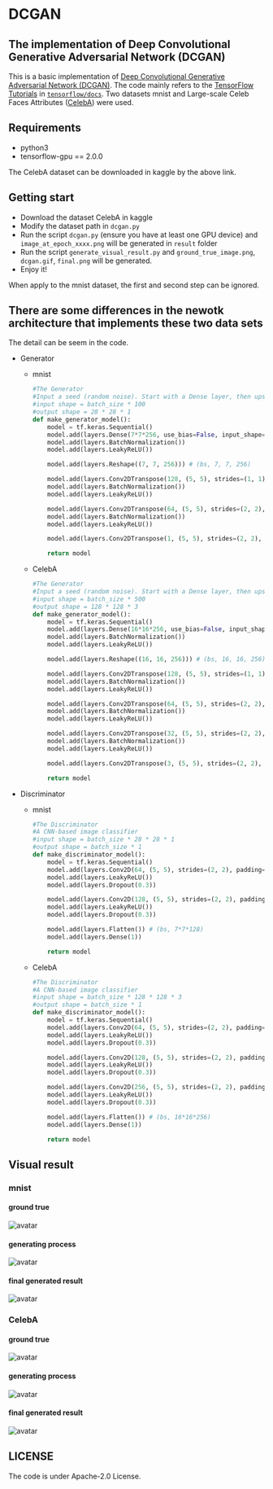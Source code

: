 # DCGAN


## The implementation of Deep Convolutional Generative Adversarial Network (DCGAN)

This is a basic implementation of [Deep Convolutional Generative Adversarial Network (DCGAN)](https://arxiv.org/pdf/1511.06434.pdf). The code mainly refers to the [TensorFlow Tutorials](https://tensorflow.google.cn/tutorials/generative/dcgan) in [`tensorflow/docs`](https://github.com/tensorflow/docs). Two datasets mnist and Large-scale Celeb Faces Attributes ([CelebA](https://www.kaggle.com/jessicali9530/celeba-dataset)) were used.

## Requirements

* python3
* tensorflow-gpu == 2.0.0

The CelebA dataset can be downloaded in kaggle by the above link.

## Getting start

* Download the dataset CelebA in kaggle
* Modify the dataset path in `dcgan.py`
* Run the script `dcgan.py` (ensure you have at least one GPU device) and `image_at_epoch_xxxx.png` will be generated in `result` folder
* Run the script `generate_visual_result.py` and `ground_true_image.png`, `dcgan.gif`, `final.png` will be generated.
* Enjoy it!

When apply to the mnist dataset, the first and second step can be ignored.

## There are some differences in the newotk architecture that implements these two data sets

The detail can be seem in the code.

* Generator

  * mnist

    ```python
    #The Generator
    #Input a seed (random noise). Start with a Dense layer, then upsample by ConvTranspose.
    #input shape = batch_size * 100
    #output shape = 28 * 28 * 1
    def make_generator_model():
        model = tf.keras.Sequential()
        model.add(layers.Dense(7*7*256, use_bias=False, input_shape=(100, )))
        model.add(layers.BatchNormalization())
        model.add(layers.LeakyReLU())

        model.add(layers.Reshape((7, 7, 256))) # (bs, 7, 7, 256)

        model.add(layers.Conv2DTranspose(128, (5, 5), strides=(1, 1), padding='same', use_bias=False)) # (bs, 7, 7, 128)
        model.add(layers.BatchNormalization())
        model.add(layers.LeakyReLU())

        model.add(layers.Conv2DTranspose(64, (5, 5), strides=(2, 2), padding='same', use_bias=False)) # (bs, 14, 14, 64)
        model.add(layers.BatchNormalization())
        model.add(layers.LeakyReLU())

        model.add(layers.Conv2DTranspose(1, (5, 5), strides=(2, 2), padding='same', use_bias=False, activation='tanh')) # (bs, 28, 28, 1)

        return model

    ```

  * CelebA

    ```python
    #The Generator
    #Input a seed (random noise). Start with a Dense layer, then upsample by ConvTranspose.
    #input shape = batch_size * 500
    #output shape = 128 * 128 * 3
    def make_generator_model():
        model = tf.keras.Sequential()
        model.add(layers.Dense(16*16*256, use_bias=False, input_shape=(500, )))
        model.add(layers.BatchNormalization())
        model.add(layers.LeakyReLU())

        model.add(layers.Reshape((16, 16, 256))) # (bs, 16, 16, 256)

        model.add(layers.Conv2DTranspose(128, (5, 5), strides=(1, 1), padding='same', use_bias=False)) # (bs, 16, 16, 128)
        model.add(layers.BatchNormalization())
        model.add(layers.LeakyReLU())

        model.add(layers.Conv2DTranspose(64, (5, 5), strides=(2, 2), padding='same', use_bias=False)) # (bs, 32, 32, 64)
        model.add(layers.BatchNormalization())
        model.add(layers.LeakyReLU())

        model.add(layers.Conv2DTranspose(32, (5, 5), strides=(2, 2), padding='same', use_bias=False)) # (bs, 64, 64, 32)
        model.add(layers.BatchNormalization())
        model.add(layers.LeakyReLU())

        model.add(layers.Conv2DTranspose(3, (5, 5), strides=(2, 2), padding='same', use_bias=False, activation='tanh')) # (bs, 128, 128, 3)

        return model

    ```

* Discriminator

  * mnist

    ```python
    #The Discriminator
    #A CNN-based image classifier
    #input shape = batch_size * 28 * 28 * 1
    #output shape = batch_size * 1
    def make_discriminator_model():
        model = tf.keras.Sequential()
        model.add(layers.Conv2D(64, (5, 5), strides=(2, 2), padding='same', input_shape=[28, 28, 1])) # (bs, 14, 14, 64)
        model.add(layers.LeakyReLU())
        model.add(layers.Dropout(0.3))

        model.add(layers.Conv2D(128, (5, 5), strides=(2, 2), padding='same')) # (bs, 7, 7, 128)
        model.add(layers.LeakyReLU())
        model.add(layers.Dropout(0.3))

        model.add(layers.Flatten()) # (bs, 7*7*128)
        model.add(layers.Dense(1))

        return model

    ```

  * CelebA

    ```python
    #The Discriminator
    #A CNN-based image classifier
    #input shape = batch_size * 128 * 128 * 3
    #output shape = batch_size * 1
    def make_discriminator_model():
        model = tf.keras.Sequential()
        model.add(layers.Conv2D(64, (5, 5), strides=(2, 2), padding='same', input_shape=[128, 128, 3])) # (bs, 64, 64, 64)
        model.add(layers.LeakyReLU())
        model.add(layers.Dropout(0.3))

        model.add(layers.Conv2D(128, (5, 5), strides=(2, 2), padding='same')) # (bs, 32, 32, 128)
        model.add(layers.LeakyReLU())
        model.add(layers.Dropout(0.3))

        model.add(layers.Conv2D(256, (5, 5), strides=(2, 2), padding='same')) # (bs, 16, 16, 256)
        model.add(layers.LeakyReLU())
        model.add(layers.Dropout(0.3))

        model.add(layers.Flatten()) # (bs, 16*16*256)
        model.add(layers.Dense(1))

        return model

    ```


## Visual result

### mnist
#### ground true
![avatar](./mnist/ground_true_image.png)

#### generating process
![avatar](./mnist/dcgan.gif)

#### final generated result
![avatar](./mnist/final.png)


### CelebA
#### ground true
![avatar](./CelebA/ground_true_image.png)

#### generating process
![avatar](./CelebA/dcgan.gif)

#### final generated result
![avatar](./CelebA/final.png)



## LICENSE

The code is under Apache-2.0 License.
